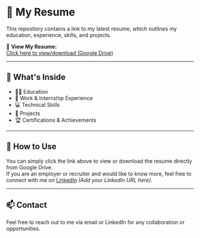 # 💼 My Resume

This repository contains a link to my latest resume, which outlines my education, experience, skills, and projects.

📄 **View My Resume:**  
[Click here to view/download (Google Drive)](https://drive.google.com/file/d/1LdT6x_90PlIF8st4R3TdNH7JnEYOBJrZ/view?usp=drive_link)

---

## 📌 What's Inside

- 🧑‍🎓 Education  
- 💼 Work & Internship Experience  
- 💻 Technical Skills  
- 🚀 Projects  
- 🏆 Certifications & Achievements  

---

## 🔗 How to Use

You can simply click the link above to view or download the resume directly from Google Drive.  
If you are an employer or recruiter and would like to know more, feel free to connect with me on [LinkedIn](#) *(Add your LinkedIn URL here)*.

---

## 📫 Contact

Feel free to reach out to me via email or LinkedIn for any collaboration or opportunities.

